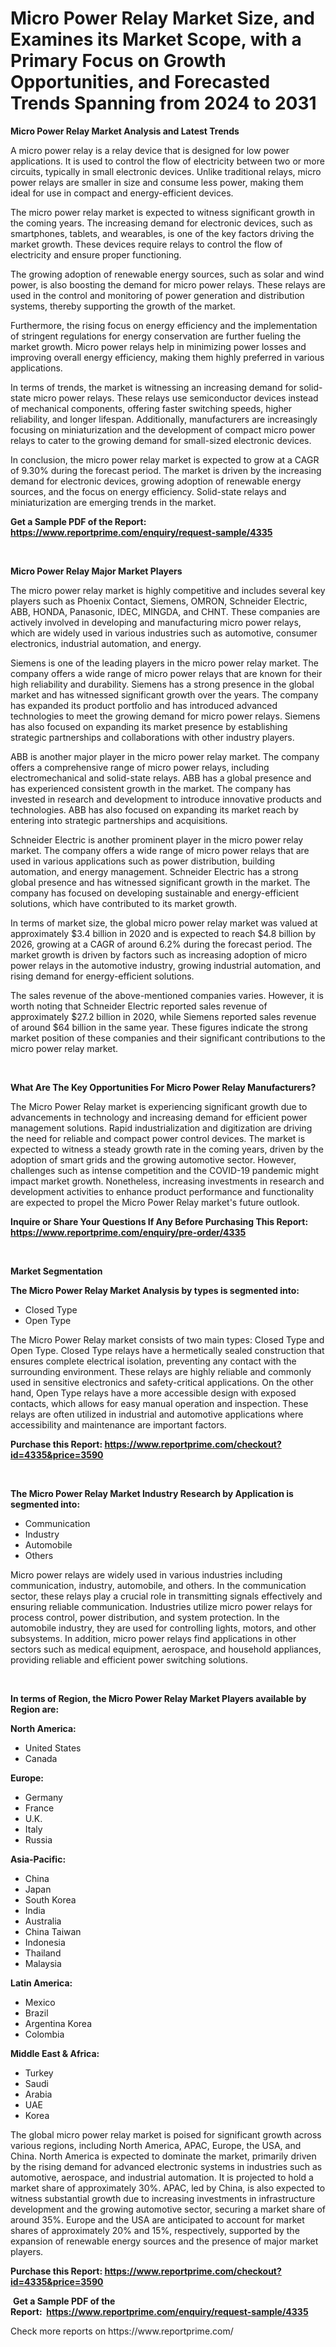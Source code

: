 <p><h1>Micro Power Relay Market Size, and Examines its Market Scope, with a Primary Focus on Growth Opportunities, and Forecasted Trends Spanning from 2024 to 2031</h1></p><p><strong>Micro Power Relay Market Analysis and Latest Trends</strong></p>
<p><p>A micro power relay is a relay device that is designed for low power applications. It is used to control the flow of electricity between two or more circuits, typically in small electronic devices. Unlike traditional relays, micro power relays are smaller in size and consume less power, making them ideal for use in compact and energy-efficient devices.</p><p>The micro power relay market is expected to witness significant growth in the coming years. The increasing demand for electronic devices, such as smartphones, tablets, and wearables, is one of the key factors driving the market growth. These devices require relays to control the flow of electricity and ensure proper functioning.</p><p>The growing adoption of renewable energy sources, such as solar and wind power, is also boosting the demand for micro power relays. These relays are used in the control and monitoring of power generation and distribution systems, thereby supporting the growth of the market.</p><p>Furthermore, the rising focus on energy efficiency and the implementation of stringent regulations for energy conservation are further fueling the market growth. Micro power relays help in minimizing power losses and improving overall energy efficiency, making them highly preferred in various applications.</p><p>In terms of trends, the market is witnessing an increasing demand for solid-state micro power relays. These relays use semiconductor devices instead of mechanical components, offering faster switching speeds, higher reliability, and longer lifespan. Additionally, manufacturers are increasingly focusing on miniaturization and the development of compact micro power relays to cater to the growing demand for small-sized electronic devices.</p><p>In conclusion, the micro power relay market is expected to grow at a CAGR of 9.30% during the forecast period. The market is driven by the increasing demand for electronic devices, growing adoption of renewable energy sources, and the focus on energy efficiency. Solid-state relays and miniaturization are emerging trends in the market.</p></p>
<p><strong>Get a Sample PDF of the Report:&nbsp; <a href="https://www.reportprime.com/enquiry/request-sample/4335">https://www.reportprime.com/enquiry/request-sample/4335</a></strong></p>
<p>&nbsp;</p>
<p><strong>Micro Power Relay Major Market Players</strong></p>
<p><p>The micro power relay market is highly competitive and includes several key players such as Phoenix Contact, Siemens, OMRON, Schneider Electric, ABB, HONDA, Panasonic, IDEC, MINGDA, and CHNT. These companies are actively involved in developing and manufacturing micro power relays, which are widely used in various industries such as automotive, consumer electronics, industrial automation, and energy.</p><p>Siemens is one of the leading players in the micro power relay market. The company offers a wide range of micro power relays that are known for their high reliability and durability. Siemens has a strong presence in the global market and has witnessed significant growth over the years. The company has expanded its product portfolio and has introduced advanced technologies to meet the growing demand for micro power relays. Siemens has also focused on expanding its market presence by establishing strategic partnerships and collaborations with other industry players.</p><p>ABB is another major player in the micro power relay market. The company offers a comprehensive range of micro power relays, including electromechanical and solid-state relays. ABB has a global presence and has experienced consistent growth in the market. The company has invested in research and development to introduce innovative products and technologies. ABB has also focused on expanding its market reach by entering into strategic partnerships and acquisitions.</p><p>Schneider Electric is another prominent player in the micro power relay market. The company offers a wide range of micro power relays that are used in various applications such as power distribution, building automation, and energy management. Schneider Electric has a strong global presence and has witnessed significant growth in the market. The company has focused on developing sustainable and energy-efficient solutions, which have contributed to its market growth.</p><p>In terms of market size, the global micro power relay market was valued at approximately $3.4 billion in 2020 and is expected to reach $4.8 billion by 2026, growing at a CAGR of around 6.2% during the forecast period. The market growth is driven by factors such as increasing adoption of micro power relays in the automotive industry, growing industrial automation, and rising demand for energy-efficient solutions.</p><p>The sales revenue of the above-mentioned companies varies. However, it is worth noting that Schneider Electric reported sales revenue of approximately $27.2 billion in 2020, while Siemens reported sales revenue of around $64 billion in the same year. These figures indicate the strong market position of these companies and their significant contributions to the micro power relay market.</p></p>
<p>&nbsp;</p>
<p><strong>What Are The Key Opportunities For Micro Power Relay Manufacturers?</strong></p>
<p><p>The Micro Power Relay market is experiencing significant growth due to advancements in technology and increasing demand for efficient power management solutions. Rapid industrialization and digitization are driving the need for reliable and compact power control devices. The market is expected to witness a steady growth rate in the coming years, driven by the adoption of smart grids and the growing automotive sector. However, challenges such as intense competition and the COVID-19 pandemic might impact market growth. Nonetheless, increasing investments in research and development activities to enhance product performance and functionality are expected to propel the Micro Power Relay market's future outlook.</p></p>
<p><strong>Inquire or Share Your Questions If Any Before Purchasing This Report: <a href="https://www.reportprime.com/enquiry/pre-order/4335">https://www.reportprime.com/enquiry/pre-order/4335</a></strong></p>
<p>&nbsp;</p>
<p><strong>Market Segmentation</strong></p>
<p><strong>The Micro Power Relay Market Analysis by types is segmented into:</strong></p>
<p><ul><li>Closed Type</li><li>Open Type</li></ul></p>
<p><p>The Micro Power Relay market consists of two main types: Closed Type and Open Type. Closed Type relays have a hermetically sealed construction that ensures complete electrical isolation, preventing any contact with the surrounding environment. These relays are highly reliable and commonly used in sensitive electronics and safety-critical applications. On the other hand, Open Type relays have a more accessible design with exposed contacts, which allows for easy manual operation and inspection. These relays are often utilized in industrial and automotive applications where accessibility and maintenance are important factors.</p></p>
<p><strong>Purchase this Report:&nbsp;<a href="https://www.reportprime.com/checkout?id=4335&price=3590">https://www.reportprime.com/checkout?id=4335&price=3590</a></strong></p>
<p>&nbsp;</p>
<p><strong>The Micro Power Relay Market Industry Research by Application is segmented into:</strong></p>
<p><ul><li>Communication</li><li>Industry</li><li>Automobile</li><li>Others</li></ul></p>
<p><p>Micro power relays are widely used in various industries including communication, industry, automobile, and others. In the communication sector, these relays play a crucial role in transmitting signals effectively and ensuring reliable communication. Industries utilize micro power relays for process control, power distribution, and system protection. In the automobile industry, they are used for controlling lights, motors, and other subsystems. In addition, micro power relays find applications in other sectors such as medical equipment, aerospace, and household appliances, providing reliable and efficient power switching solutions.</p></p>
<p>&nbsp;</p>
<p><strong>In terms of Region, the Micro Power Relay Market Players available by Region are:</strong></p>
<p>
    <p> <strong> North America: </strong>
        <ul>
            <li>United States</li>
            <li>Canada</li>
        </ul>
        </p> 
    <p> <strong> Europe: </strong>
        <ul>
            <li>Germany</li>
            <li>France</li>
            <li>U.K.</li>
            <li>Italy</li>
            <li>Russia</li>
        </ul>
        </p> 
    <p> <strong> Asia-Pacific: </strong>
        <ul>
            <li>China</li>
            <li>Japan</li>
            <li>South Korea</li>
            <li>India</li>
            <li>Australia</li>
            <li>China Taiwan</li>
            <li>Indonesia</li>
            <li>Thailand</li>
            <li>Malaysia</li>
        </ul>
        </p> 
    <p> <strong> Latin America: </strong>
        <ul>
            <li>Mexico</li>
            <li>Brazil</li>
            <li>Argentina Korea</li>
            <li>Colombia</li>
        </ul>
        </p> 
    <p> <strong> Middle East & Africa: </strong>
        <ul>
            <li>Turkey</li>
            <li>Saudi</li>
            <li>Arabia</li>
            <li>UAE</li>
            <li>Korea</li>
        </ul>
    </p>
    </p>
<p><p>The global micro power relay market is poised for significant growth across various regions, including North America, APAC, Europe, the USA, and China. North America is expected to dominate the market, primarily driven by the rising demand for advanced electronic systems in industries such as automotive, aerospace, and industrial automation. It is projected to hold a market share of approximately 30%. APAC, led by China, is also expected to witness substantial growth due to increasing investments in infrastructure development and the growing automotive sector, securing a market share of around 35%. Europe and the USA are anticipated to account for market shares of approximately 20% and 15%, respectively, supported by the expansion of renewable energy sources and the presence of major market players.</p></p>
<p><strong>Purchase this Report: <a href="https://www.reportprime.com/checkout?id=4335&price=3590">https://www.reportprime.com/checkout?id=4335&price=3590</a></strong></p>
<p>&nbsp;<strong>Get a Sample PDF of the Report:&nbsp;&nbsp;<a href="https://www.reportprime.com/enquiry/request-sample/4335">https://www.reportprime.com/enquiry/request-sample/4335</a></strong></p>
<p><strong></strong></p>
<p>Check more reports on https://www.reportprime.com/</p>